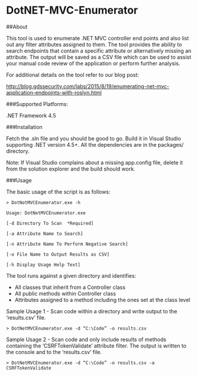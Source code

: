 # DotNET-MVC-Enumerator

##About

This tool is used to enumerate .NET MVC controller end points and also list out any filter attributes assigned to them. The tool provides the ability to search endpoints that contain a specific attribute or alternatively missing an attribute. The output will be saved as a CSV file which can be used to assist your manual code review of the application or perform further analysis. 

For additional details on the tool refer to our blog post: 

http://blog.gdssecurity.com/labs/2015/8/19/enumerating-net-mvc-application-endpoints-with-roslyn.html


###Supported Platforms:

 .NET Framework 4.5 

###Installation

Fetch the .sln file and you should be good to go. Build it in Visual Studio supporting .NET version 4.5+.
All the dependencies are in the packages/ directory. 

Note: If Visual Studio complains about a missing app.config file, delete it from the solution explorer and the build should work.

###Usage

The basic usage of the script is as follows:

    > DotNotMVCEnumerator.exe -h

    Usage: DotNetMVCEnumerator.exe

    [-d Directory To Scan  *Required]

    [-a Attribute Name to Search]

    [-n Attribute Name To Perform Negative Search]

    [-o File Name to Output Results as CSV]

    [-h Display Usage Help Text]
    
The tool runs against a given directory and identifies:

 - All classes that inherit from a Controller class
 - All public methods within Controller class
 - Attributes assigned to a method including the ones set at the class level

Sample Usage 1 - Scan code within a directory and write output to the ‘results.csv’ file.

    > DotNetMVCEnumerator.exe -d “C:\Code” -o results.csv

Sample Usage 2 - Scan code and only include results of methods containing the ‘CSRFTokenValidate’ attribute filter. The output is written to the console and to the ‘results.csv’ file.

    > DotNetMVCEnumerator.exe -d “C:\Code” -o results.csv -a CSRFTokenValidate



